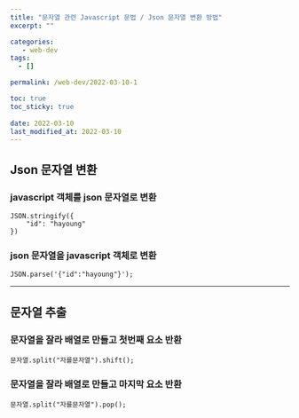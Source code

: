 ```yaml
---
title: "문자열 관련 Javascript 문법 / Json 문자열 변환 방법"
excerpt: ""

categories:
   - web-dev
tags:
  - []

permalink: /web-dev/2022-03-10-1

toc: true
toc_sticky: true
 
date: 2022-03-10
last_modified_at: 2022-03-10
---
```


## Json 문자열 변환

### javascript 객체를 json 문자열로 변환
```
JSON.stringify({
    "id": "hayoung"
})
```

### json 문자열을 javascript 객체로 변환
```
JSON.parse('{"id":"hayoung"}');
```

---

## 문자열 추출

### 문자열을 잘라 배열로 만들고 첫번째 요소 반환
```
문자열.split("자를문자열").shift();
```

### 문자열을 잘라 배열로 만들고 마지막 요소 반환
```
문자열.split("자를문자열").pop();
```